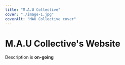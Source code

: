 ```yaml
---
title: "M.A.U Collective"
cover: "./image-1.jpg"
coverAlt: "MAU Collective cover"
---
```


# M.A.U Collective's Website

Description is **on-going**